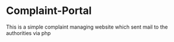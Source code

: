 # Complaint-Portal
This is a simple complaint managing website which sent mail to the authorities via php
